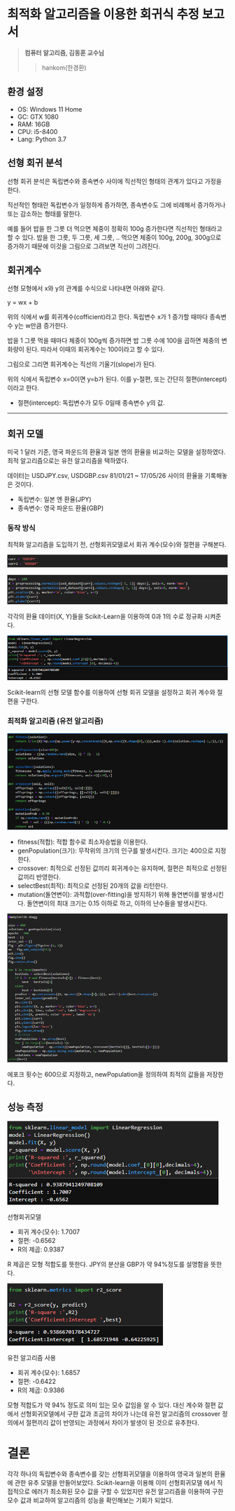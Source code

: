 # 최적화 알고리즘을 이용한 회귀식 추정 보고서

> **컴퓨터 알고리즘, 김동훈 교수님**
>
> > hankom(한경환)

## 환경 설정

- OS: Windows 11 Home
- GC: GTX 1080
- RAM: 16GB
- CPU: i5-8400
- Lang: Python 3.7

## 선형 회귀 분석

선형 회귀 분석은 독립변수와 종속변수 사이에 직선적인 형태의 관계가 있다고 가정을 한다.

직선적인 형태란 독립변수가 일정하게 증가하면, 종속변수도 그에 비례해서 증가하거나 또는 감소하는 형태를 말한다.

예를 들어 밥을 한 그릇 더 먹으면 체중이 정확히 100g 증가한다면 직선적인 형태라고 할 수 있다. 밥을 한 그릇, 두 그릇, 세 그릇, .. 먹으면 체중이 100g, 200g, 300g으로 증가하기 때문에 이것을 그림으로 그려보면 직선이 그려진다.

## 회귀계수

선형 모형에서 x와 y의 관계를 수식으로 나타내면 아래와 같다.

y = wx + b

위의 식에서 w를 회귀계수(cofficient)라고 한다. 독립변수 x가 1 증가할 때마다 종속변수 y는 w만큼 증가한다.

밥을 1 그릇 먹을 때마다 체중이 100g씩 증가하면 밥 그릇 수에 100을 곱하면 체중의 변화량이 된다. 따라서 이때의 회귀계수는 100이라고 할 수 있다.

그림으로 그리면 회귀계수는 직선의 기울기(slope)가 된다.

위의 식에서 독립변수 x=0이면 y=b가 된다. 이를 y-절편, 또는 간단히 절편(intercept)이라고 한다.

- 절편(intercept): 독립변수가 모두 0일때 종속변수 y의 값.

---

## 회귀 모델

미국 1 달러 기준, 영국 파운드의 환율과 일본 엔의 환율을 비교하는 모델을 설정하였다. 최적 알고리즘으로는 유전 알고리즘을 택하였다.

데이터는 USDJPY.csv, USDGBP.csv
81/01/21 ~ 17/05/26 사이의 환율을 기록해놓은 것이다.

- 독립변수: 일본 엔 환율(JPY)
- 종속변수: 영국 파운드 환율(GBP)

### 동작 방식

최적화 알고리즘을 도입하기 전, 선형회귀모델로서 회귀 계수(모수)와 절편을 구해본다.

![1](https://raw.githubusercontent.com/Hankom/Genetic_Linear_Regression/main/img/1.png)

![2](https://raw.githubusercontent.com/Hankom/Genetic_Linear_Regression/main/img/2.png)

각각의 환율 데이터(X, Y)들을 Scikit-Learn을 이용하여 0과 1의 수로 정규화 시켜준다.

![6](https://raw.githubusercontent.com/Hankom/Genetic_Linear_Regression/main/img/6.png)

Scikit-learn의 선형 모델 함수를 이용하여 선형 회귀 모델을 설정하고 회귀 계수와 절편을 구한다.

### 최적화 알고리즘 (유전 알고리즘)

![44](https://raw.githubusercontent.com/Hankom/Genetic_Linear_Regression/main/img/44.png)

- fitness(적합): 적합 함수로 최소자승법을 이용한다.
- genPopulation(크기): 무작위의 크기의 인구를 발생시킨다. 크기는 400으로 지정한다.
- crossover: 최적으로 선정된 값끼리 회귀계수는 유지하며, 절편은 최적으로 선정된 값끼리 반영한다.
- selectBest(최적): 최적으로 선정된 20개의 값을 리턴한다.
- mutation(돌연변이): 과적합(over-fitting)을 방지하기 위해 돌연변이를 발생시킨다. 돌연변이의 최대 크기는 0.15 이하로 하고, 이하의 난수들을 발생시킨다.

![5](https://raw.githubusercontent.com/Hankom/Genetic_Linear_Regression/main/img/5.png)

에포크 횟수는 600으로 지정하고, newPopulation을 정의하여 최적의 값들을 저장한다.

## 성능 측정

![3](https://raw.githubusercontent.com/Hankom/Genetic_Linear_Regression/main/img/33.png)

선형회귀모델

- 회귀 계수(모수): 1.7007
- 절편: -0.6562
- R의 제곱: 0.9387

R 제곱은 모형 적합도를 뜻한다. JPY의 분산을 GBP가 약 94%정도를 설명함을 뜻한다.

![7](https://raw.githubusercontent.com/Hankom/Genetic_Linear_Regression/main/img/7.png)

유전 알고리즘 사용

- 회귀 계수(모수): 1.6857
- 절편: -0.6422
- R의 제곱: 0.9386

모형 적합도가 약 94% 정도로 의미 있는 모수 값임을 알 수 있다. 대신 계수와 절편 값에서 선형회귀모델에서 구한 값과 조금의 차이가 나는데 유전 알고리즘의 crossover 정의에서 절편끼리 값이 반영되는 과정에서 차이가 발생이 된 것으로 유추한다.

# 결론

각각 하나의 독립변수와 종속변수를 갖는 선형회귀모델을 이용하여 영국과 일본의 환율에 관한 유추 모델을 만들어보았다. Scikit-learn을 이용해 이미 선형회귀모델 에서 직접적으로 에러가 최소화된 모수 값을 구할 수 있었지만 유전 알고리즘을 이용하여 구한 모수 값과 비교하여 알고리즘의 성능을 확인해보는 기회가 되었다.
